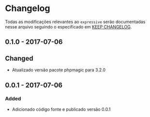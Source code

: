 # Changelog

Todas as modificações relevantes ao  `expressive` serão documentadas nesse arquivo seguindo o especificado em [KEEP CHANGELOG](http://keepachangelog.com/).

## 0.1.0 - 2017-07-06

## Changed
- Atualizado versão pacote phpmagic para 3.2.0

## 0.0.1 - 2017-07-06

### Added
- Adicionado código fonte e publicado versão 0.0.1
